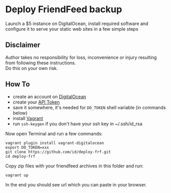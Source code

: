 # Deploy FriendFeed backup
Launch a $5 instance on DigitalOcean, install required software and configure it to serve your static web sites in a few simple steps

## Disclaimer
Author takes no responsibility for loss, inconvenience or injury resulting from following these instructions.  
Do this on your own risk.

## How To

- create an account on [DigitalOcean](https://www.digitalocean.com/)
- create your [API Token](https://cloud.digitalocean.com/settings/applications)
- save it somewhere, it's needed for `DO_TOKEN` shell variable (in commands below)
- install [Vagrant](https://www.vagrantup.com/downloads.html)
- run `ssh-keygen` if you don't have your ssh key in ~/.ssh/id_rsa

Now open Terminal and run a few commands:

    vagrant plugin install vagrant-digitalocean
    export DO_TOKEN=xxx
    git clone https://github.com/id/deploy-frf.git
    cd deploy-frf

Copy zip files with your friendfeed archives in this folder and run:

    vagrant up

In the end you should see url which you can paste in your browser.
